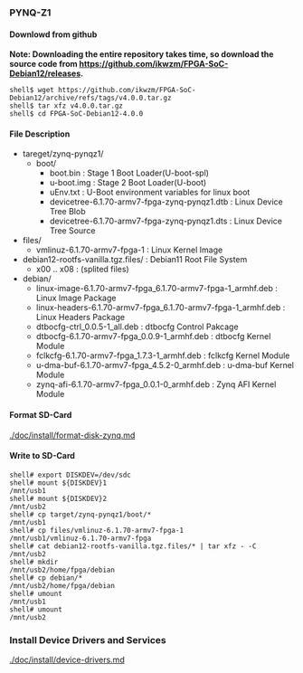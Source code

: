 ### PYNQ-Z1

#### Downlowd from github

**Note: Downloading the entire repository takes time, so download the source code from https://github.com/ikwzm/FPGA-SoC-Debian12/releases.**

```console
shell$ wget https://github.com/ikwzm/FPGA-SoC-Debian12/archive/refs/tags/v4.0.0.tar.gz
shell$ tar xfz v4.0.0.tar.gz
shell$ cd FPGA-SoC-Debian12-4.0.0
```

#### File Description

 * tareget/zynq-pynqz1/
   + boot/
     - boot.bin                                                      : Stage 1 Boot Loader(U-boot-spl)
     - u-boot.img                                                    : Stage 2 Boot Loader(U-boot)
     - uEnv.txt                                                      : U-Boot environment variables for linux boot
     - devicetree-6.1.70-armv7-fpga-zynq-pynqz1.dtb                  : Linux Device Tree Blob   
     - devicetree-6.1.70-armv7-fpga-zynq-pynqz1.dts                  : Linux Device Tree Source
 * files/
   + vmlinuz-6.1.70-armv7-fpga-1                                     : Linux Kernel Image
 * debian12-rootfs-vanilla.tgz.files/                                : Debian11 Root File System
   + x00 .. x08                                                      : (splited files)
 * debian/
   + linux-image-6.1.70-armv7-fpga_6.1.70-armv7-fpga-1_armhf.deb     : Linux Image Package
   + linux-headers-6.1.70-armv7-fpga_6.1.70-armv7-fpga-1_armhf.deb   : Linux Headers Package
   + dtbocfg-ctrl_0.0.5-1_all.deb                                    : dtbocfg Control Pakcage
   + dtbocfg-6.1.70-armv7-fpga_0.0.9-1_armhf.deb                     : dtbocfg Kernel Module
   + fclkcfg-6.1.70-armv7-fpga_1.7.3-1_armhf.deb                     : fclkcfg Kernel Module
   + u-dma-buf-6.1.70-armv7-fpga_4.5.2-0_armhf.deb                   : u-dma-buf Kernel Module
   + zynq-afi-6.1.70-armv7-fpga_0.0.1-0_armhf.deb                    : Zynq AFI Kernel Module

#### Format SD-Card

[./doc/install/format-disk-zynq.md](format-disk-zynq.md)

#### Write to SD-Card

````console
shell# export DISKDEV=/dev/sdc
shell# mount ${DISKDEV}1                                       /mnt/usb1
shell# mount ${DISKDEV}2                                       /mnt/usb2
shell# cp target/zynq-pynqz1/boot/*                            /mnt/usb1
shell# cp files/vmlinuz-6.1.70-armv7-fpga-1                    /mnt/usb1/vmlinuz-6.1.70-armv7-fpga
shell# cat debian12-rootfs-vanilla.tgz.files/* | tar xfz - -C  /mnt/usb2
shell# mkdir                                                   /mnt/usb2/home/fpga/debian
shell# cp debian/*                                             /mnt/usb2/home/fpga/debian
shell# umount                                                  /mnt/usb1
shell# umount                                                  /mnt/usb2
````

### Install Device Drivers and Services

[./doc/install/device-drivers.md](device-drivers.md)


